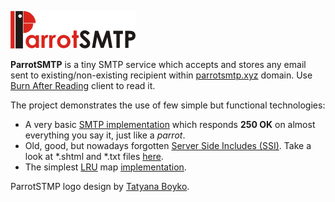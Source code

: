 ![ParrotSMTP Logo](https://github.com/vgorin/parrot-smtp/raw/master/src/main/webapp/parrot-smtp_logo1.gif)

**ParrotSMTP** is a tiny SMTP service which accepts and stores any email sent to existing/non-existing recipient within [parrotsmtp.xyz](http://parrotsmtp.xyz) domain. Use [Burn After Reading](http://parrotsmtp.com/bar_client.shtml) client to read it.

The project demonstrates the use of few simple but functional technologies:

* A very basic [SMTP implementation](https://github.com/vgorin/parrot-smtp/blob/master/src/main/java/com/parrotsmtp/service/SMTPService.java) which responds **250 OK** on almost everything you say it, just like a *parrot*. 
* Old, good, but nowadays forgotten [Server Side Includes (SSI)](https://en.wikipedia.org/wiki/Server_Side_Includes). Take a look at *.shtml and *.txt files [here](https://github.com/vgorin/parrot-smtp/tree/master/src/main/webapp).
* The simplest [LRU](https://en.wikipedia.org/wiki/Cache_replacement_policies#LRU) map [implementation](https://github.com/vgorin/parrot-smtp/blob/master/src/main/java/com/parrotsmtp/util/LRUMap.java).

ParrotSTMP logo design by [Tatyana Boyko](https://www.linkedin.com/in/tboyko).
